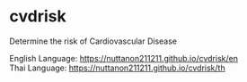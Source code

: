 # cvdrisk

Determine the risk of Cardiovascular Disease

English Language: https://nuttanon211211.github.io/cvdrisk/en
<br>
Thai Language: https://nuttanon211211.github.io/cvdrisk/th
